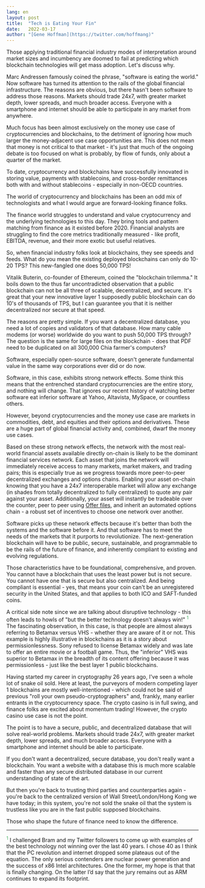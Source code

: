 ```yaml
---
lang: en
layout: post
title:  "Tech is Eating Your Fin"
date:   2022-03-17
author: "[Gene Hoffman](https://twitter.com/hoffmang)"
---
```


Those applying traditional financial industry modes of interpretation around market sizes and incumbency are doomed to fail at predicting which blockchain technologies will get mass adoption. Let's discuss why.

Marc Andressen famously coined the phrase, "software is eating the world." Now software has turned its attention to the rails of the global financial infrastructure. The reasons are obvious, but there hasn't been software to address those reasons. Markets should trade 24x7, with greater market depth, lower spreads, and much broader access. Everyone with a smartphone and internet should be able to participate in any market from anywhere.

Much focus has been almost exclusively on the money use case of cryptocurrencies and blockchains, to the detriment of ignoring how much larger the money-adjacent use case opportunities are. This does not mean that money is not critical to that market - it's just that much of the ongoing debate is too focused on what is probably, by flow of funds, only about a quarter of the market. 

To date, cryptocurrency and blockchains have successfully innovated in storing value, payments with stablecoins, and cross-border remittances both with and without stablecoins - especially in non-OECD countries. 

The world of cryptocurrency and blockchains has been an odd mix of technologists and what I would argue are forward-looking finance folks.

The finance world struggles to understand and value cryptocurrency and the underlying technologies to this day. They bring tools and pattern matching from finance as it existed before 2020. Financial analysts are struggling to find the core metrics traditionally measured - like profit, EBITDA, revenue, and their more exotic but useful relatives. 

So, when financial industry folks look at blockchains, they see speeds and feeds. What do you mean the existing deployed blockchains can only do 10-20 TPS? This new-fangled one does 50,000 TPS!

Vitalik Buterin, co-founder of Ethereum, coined the "blockchain trilemma." It boils down to the thus far uncontradicted observation that a public blockchain can not be all three of scalable, decentralized, and secure. It's great that your new innovative layer 1 supposedly public blockchain can do 10's of thousands of TPS, but I can guarantee you that it is neither decentralized nor secure at that speed.

The reasons are pretty simple. If you want a decentralized database, you need a lot of copies and validators of that database. How many cable modems (or worse) worldwide do you want to push 50,000 TPS through? The question is the same for large files on the blockchain - does that PDF need to be duplicated on all 300,000 Chia farmer's computers?

Software, especially open-source software, doesn't generate fundamental value in the same way corporations ever did or do now.

Software, in this case, exhibits strong network effects. Some think this means that the entrenched standard cryptocurrencies are the entire story, and nothing will change. That ignores our recent history of watching better software eat inferior software at Yahoo, Altavista, MySpace, or countless others.

However, beyond cryptocurrencies and the money use case are markets in commodities, debt, and equities and their options and derivatives. These are a huge part of global financial activity and, combined, dwarf the money use cases.

Based on these strong network effects, the network with the most real-world financial assets available directly on-chain is likely to be the dominant financial services network. Each asset that joins the network will immediately receive access to many markets, market makers, and trading pairs; this is especially true as we progress towards more peer-to-peer decentralized exchanges and options chains. Enabling your asset on-chain knowing that you have a 24x7 interoperable market will allow any exchange (in shades from totally decentralized to fully centralized) to quote any pair against your asset. Additionally, your asset will instantly be tradeable over the counter, peer to peer using [Offer files](https://www.chia.net/2022/01/12/chia-offers-are-here.en.html), and inherit an automated options chain - a robust set of incentives to choose one network over another.

Software picks up these network effects because it's better than both the systems and the software before it. And that software has to meet the needs of the markets that it purports to revolutionize. The next-generation blockchain will have to be public, secure, sustainable, and programmable to be the rails of the future of finance, and inherently compliant to existing and evolving regulations.

Those characteristics have to be foundational, comprehensive, and proven. You cannot have a blockchain that uses the least power but is not secure. You cannot have one that is secure but also centralized. And being compliant is essential - yes, that means your coin can't be an unregistered security in the United States, and that applies to both ICO and SAFT-funded coins.

A critical side note since we are talking about disruptive technology - this often leads to howls of "but the better technology doesn't always win!" <sup style="color: #3aac59;">1</sup> The fascinating observation, in this case, is that people are almost always referring to Betamax versus VHS - whether they are aware of it or not. This example is highly illustrative in blockchains as it is a story about permissionlessness. Sony refused to license Betamax widely and was late to offer an entire movie or a football game. Thus, the "inferior" VHS was superior to Betamax in the breadth of its content offering because it was permissionless - just like the best layer 1 public blockchains.

Having started my career in cryptography 26 years ago, I've seen a whole lot of snake oil sold. Here at least, the purveyors of modern competing layer 1 blockchains are mostly well-intentioned - which could not be said of previous "roll your own pseudo-cryptographers" and, frankly, many earlier entrants in the cryptocurrency space. The crypto casino is in full swing, and finance folks are excited about momentum trading! However, the crypto casino use case is not the point.

The point is to have a secure, public, and decentralized database that will solve real-world problems. Markets should trade 24x7, with greater market depth, lower spreads, and much broader access. Everyone with a smartphone and internet should be able to participate.

If you don't want a decentralized, secure database, you don't really want a blockchain. You want a website with a database this is much more scalable and faster than any secure distributed database in our current understanding of state of the art.

But then you're back to trusting third parties and counterparties again - you're back to the centralized version of Wall Street/London/Hong Kong we have today; in this system, you're not sold the snake oil that the system is trustless like you are in the fast public supposed blockchains.

Those who shape the future of finance need to know the difference.

<hr>
<sup style="color: #3aac59;">1</sup> I challenged Bram and my Twitter followers to come up with examples of the best technology not winning over the last 40 years. I chose 40 as I think that the PC revolution and internet dropped some plateaus out of the equation. The only serious contenders are nuclear power generation and the success of x86 Intel architectures. One the former, my hope is that that is finally changing. On the latter I’d say that the jury remains out as ARM continues to expand its footprint.


